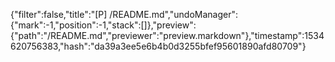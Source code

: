 {"filter":false,"title":"[P] /README.md","undoManager":{"mark":-1,"position":-1,"stack":[]},"preview":{"path":"/README.md","previewer":"preview.markdown"},"timestamp":1534620756383,"hash":"da39a3ee5e6b4b0d3255bfef95601890afd80709"}